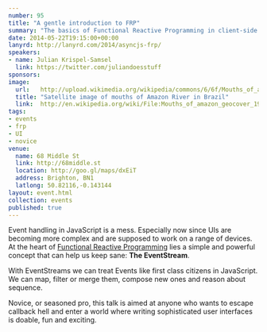 ```yaml
---
number: 95
title: "A gentle introduction to FRP"
summary: "The basics of Functional Reactive Programming in client-side JavaScript"
date: 2014-05-22T19:15:00+00:00
lanyrd: http://lanyrd.com/2014/asyncjs-frp/
speakers:
- name: Julian Krispel-Samsel
  link: https://twitter.com/juliandoesstuff
sponsors:
image:
  url:   http://upload.wikimedia.org/wikipedia/commons/6/6f/Mouths_of_amazon_geocover_1990.png
  title: "Satellite image of mouths of Amazon River in Brazil"
  link:  http://en.wikipedia.org/wiki/File:Mouths_of_amazon_geocover_1990.png
tags:
- events
- frp
- UI
- novice
venue:
  name: 68 Middle St
  link: http://68middle.st
  location: http://goo.gl/maps/dxEiT
  address: Brighton, BN1
  latlong: 50.82116,-0.143144
layout: event.html
collection: events
published: true
---
```


Event handling in JavaScript is a mess. Especially now since UIs are becoming more complex and are supposed to work on a range of devices. At the heart of [Functional Reactive Programming](https://www.youtube.com/watch?v=ZOCCzDNsAtI) lies a simple and powerful concept that can help us keep sane: __The EventStream__.

With EventStreams we can treat Events like first class citizens in JavaScript. We can map, filter or merge them, compose new ones and reason about sequence.

Novice, or seasoned pro, this talk is aimed at anyone who wants to escape callback hell and enter a world where writing sophisticated user interfaces is doable, fun and exciting.
